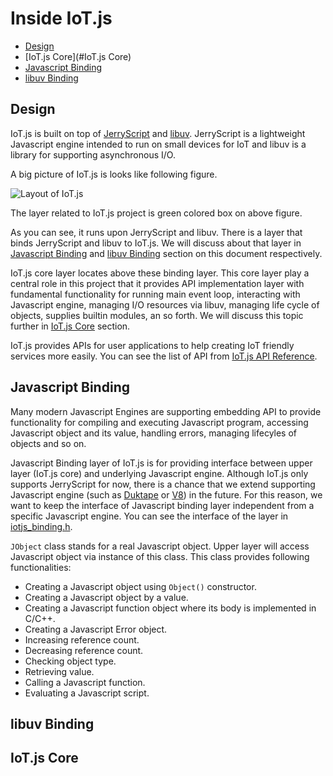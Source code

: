 # Inside IoT.js

* [Design](#design)
* [IoT.js Core](#IoT.js Core)
* [Javascript Binding](#javascript-binding)
* [libuv Binding](#libuv-binding)

## Design

IoT.js is built on top of [JerryScript](http://samsung.github.io/jerryscript) and [libuv](http://libuv.org). JerryScript is a lightweight Javascript engine intended to run on small devices for IoT and libuv is a library for supporting asynchronous I/O. 

A big picture of IoT.js is looks like following figure.
 
![Layout of IoT.js](https://github.com/Samsung/iotjs/blob/wikiattach/doc/InsideIoTjs/IoTjs_big_layout.jpg)

The layer related to IoT.js project is green colored box on above figure.

As you can see, it runs upon JerryScript  and libuv. There is a layer that binds JerryScript and libuv to IoT.js. We will discuss about that layer in [Javascript Binding](#javascript-binding) and [libuv Binding](#javascript-binding) section on this document respectively.

IoT.js core layer locates above these binding layer. This core layer play a central role in this project that it provides API implementation layer with fundamental functionality for running main event loop, interacting with Javascript engine, managing I/O resources via libuv, managing life cycle of objects, supplies builtin modules, an so forth. We will discuss this topic further in [IoT.js Core](#iotjs-core) section.

IoT.js provides APIs for user applications to help creating IoT friendly services more easily. You can see the list of API from [IoT.js API Reference](https://github.com/Samsung/iotjs/wiki/IoT.js%20API%20Reference).

## Javascript Binding

Many modern Javascript Engines are supporting embedding API to provide functionality for compiling and executing Javascript program, accessing Javascript object and its value, handling errors, managing lifecyles of objects and so on. 

Javascript Binding layer of IoT.js is for providing interface between upper layer (IoT.js core) and  underlying Javascript engine. Although IoT.js only supports JerryScript for now, there is a chance that we extend supporting Javascript engine (such as [Duktape](http://duktape.org/) or [V8](https://code.google.com/p/v8/)) in the future. For this reason, we want to keep the interface of Javascript binding layer independent from a specific Javascript engine. You can see the interface of the layer in [iotjs_binding.h](https://github.com/Samsung/iotjs/blob/master/src/iotjs_binding.h).

`JObject` class stands for a real Javascript object. Upper layer will access Javascript object via instance of this class. This class provides following functionalities:

* Creating a Javascript object using `Object()` constructor.
* Creating a Javascript object by a value.
* Creating a Javascript function object where its body is implemented in C/C++.
* Creating a Javascript Error object.
* Increasing reference count.
* Decreasing reference count.
* Checking object type.
* Retrieving value.
* Calling a Javascript function.
* Evaluating a Javascript script.

## libuv Binding

## IoT.js Core